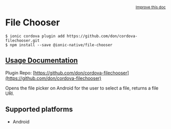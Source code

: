 <a style="float:right;font-size:12px;" href="http://github.com/driftyco/ionic-native/edit/master/src/@ionic-native/plugins/file-chooser/index.ts#L1">
  Improve this doc
</a>

# File Chooser

```
$ ionic cordova plugin add https://github.com/don/cordova-filechooser.git
$ npm install --save @ionic-native/file-chooser
```

## [Usage Documentation](https://ionicframework.com/docs/native/file-chooser/)

Plugin Repo: [https://github.com/don/cordova-filechooser](https://github.com/don/cordova-filechooser)

Opens the file picker on Android for the user to select a file, returns a file URI.

## Supported platforms
- Android



